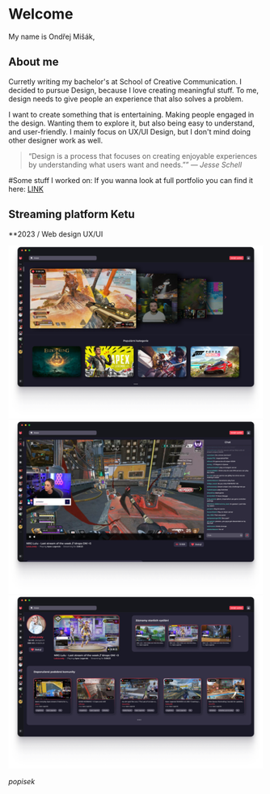 # Welcome

My name is Ondřej Mišák, 

## About me

Curretly writing my bachelor's at School of Creative Communication. I decided to pursue Design, because I love creating meaningful stuff. To me, design needs to give people an experience that also solves a problem.

I want to create something that is entertaining. Making people engaged in the design. Wanting them to explore it, but also being easy to understand, and user-friendly. I mainly focus on UX/UI Design, but I don't mind doing other designer work as well.

> “Design is a process that focuses on creating enjoyable experiences by understanding what users want and needs.”” — *Jesse Schell*

#Some stuff I worked on:
If you wanna look at full portfolio you can find it here: [LINK]([https://adresaodkazu.com](https://www.figma.com/design/0YlSm7hb7xT16KIkEb62Of/Portfolio?node-id=0-1))


## Streaming platform Ketu
**2023 / Web design UX/UI

![Ketu](Pic/S-01.png)
![Ketu](Pic/S-02.png)
![Ketu](Pic/S-03.png)

*popisek*
